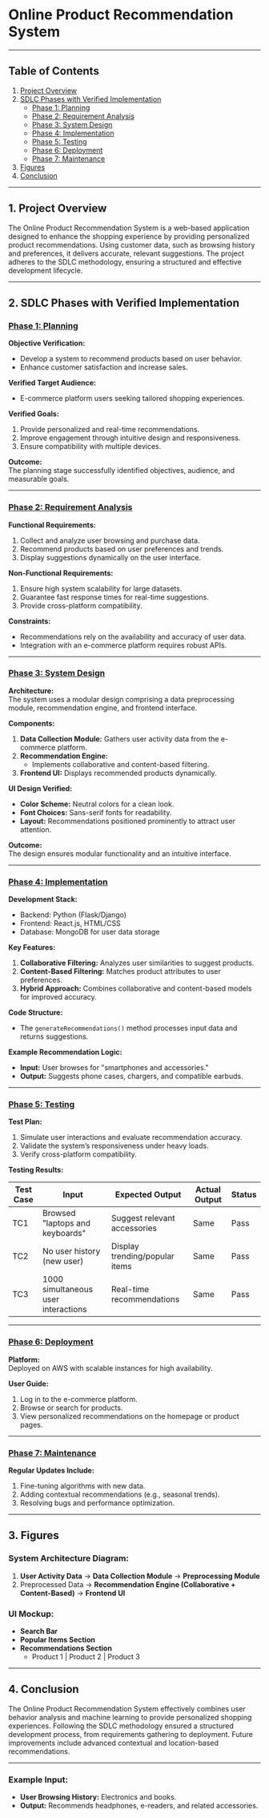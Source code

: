 # Online Product Recommendation System

---

## Table of Contents
1. [Project Overview](#project-overview)  
2. [SDLC Phases with Verified Implementation](#sdlc-phases-with-verified-implementation)  
   - [Phase 1: Planning](#phase-1-planning)  
   - [Phase 2: Requirement Analysis](#phase-2-requirement-analysis)  
   - [Phase 3: System Design](#phase-3-system-design)  
   - [Phase 4: Implementation](#phase-4-implementation)  
   - [Phase 5: Testing](#phase-5-testing)  
   - [Phase 6: Deployment](#phase-6-deployment)  
   - [Phase 7: Maintenance](#phase-7-maintenance)  
3. [Figures](#figures)  
4. [Conclusion](#conclusion)  

---

## 1. Project Overview
The Online Product Recommendation System is a web-based application designed to enhance the shopping experience by providing personalized product recommendations. Using customer data, such as browsing history and preferences, it delivers accurate, relevant suggestions. The project adheres to the SDLC methodology, ensuring a structured and effective development lifecycle.

---

## 2. SDLC Phases with Verified Implementation

### [Phase 1: Planning](#table-of-contents)
**Objective Verification:**  
- Develop a system to recommend products based on user behavior.  
- Enhance customer satisfaction and increase sales.

**Verified Target Audience:**  
- E-commerce platform users seeking tailored shopping experiences.

**Verified Goals:**  
1. Provide personalized and real-time recommendations.  
2. Improve engagement through intuitive design and responsiveness.  
3. Ensure compatibility with multiple devices.

**Outcome:**  
The planning stage successfully identified objectives, audience, and measurable goals.

---

### [Phase 2: Requirement Analysis](#table-of-contents)
**Functional Requirements:**  
1. Collect and analyze user browsing and purchase data.  
2. Recommend products based on user preferences and trends.  
3. Display suggestions dynamically on the user interface.

**Non-Functional Requirements:**  
1. Ensure high system scalability for large datasets.  
2. Guarantee fast response times for real-time suggestions.  
3. Provide cross-platform compatibility.

**Constraints:**  
- Recommendations rely on the availability and accuracy of user data.  
- Integration with an e-commerce platform requires robust APIs.

---

### [Phase 3: System Design](#table-of-contents)
**Architecture:**  
The system uses a modular design comprising a data preprocessing module, recommendation engine, and frontend interface.

**Components:**  
1. **Data Collection Module:** Gathers user activity data from the e-commerce platform.  
2. **Recommendation Engine:**  
   - Implements collaborative and content-based filtering.  
3. **Frontend UI:** Displays recommended products dynamically.

**UI Design Verified:**  
- **Color Scheme:** Neutral colors for a clean look.  
- **Font Choices:** Sans-serif fonts for readability.  
- **Layout:** Recommendations positioned prominently to attract user attention.

**Outcome:**  
The design ensures modular functionality and an intuitive interface.

---

### [Phase 4: Implementation](#table-of-contents)
**Development Stack:**  
- Backend: Python (Flask/Django)  
- Frontend: React.js, HTML/CSS  
- Database: MongoDB for user data storage  

**Key Features:**  
1. **Collaborative Filtering:** Analyzes user similarities to suggest products.  
2. **Content-Based Filtering:** Matches product attributes to user preferences.  
3. **Hybrid Approach:** Combines collaborative and content-based models for improved accuracy.

**Code Structure:**  
- The `generateRecommendations()` method processes input data and returns suggestions.

**Example Recommendation Logic:**  
- **Input:** User browses for "smartphones and accessories."  
- **Output:** Suggests phone cases, chargers, and compatible earbuds.

---

### [Phase 5: Testing](#table-of-contents)
**Test Plan:**  
1. Simulate user interactions and evaluate recommendation accuracy.  
2. Validate the system’s responsiveness under heavy loads.  
3. Verify cross-platform compatibility.

**Testing Results:**

| **Test Case** | **Input**                               | **Expected Output**              | **Actual Output** | **Status** |
|---------------|-----------------------------------------|-----------------------------------|-------------------|------------|
| TC1           | Browsed "laptops and keyboards"         | Suggest relevant accessories      | Same              | Pass       |
| TC2           | No user history (new user)              | Display trending/popular items    | Same              | Pass       |
| TC3           | 1000 simultaneous user interactions     | Real-time recommendations         | Same              | Pass       |

---

### [Phase 6: Deployment](#table-of-contents)
**Platform:**  
Deployed on AWS with scalable instances for high availability.

**User Guide:**  
1. Log in to the e-commerce platform.  
2. Browse or search for products.  
3. View personalized recommendations on the homepage or product pages.

---

### [Phase 7: Maintenance](#table-of-contents)
**Regular Updates Include:**  
1. Fine-tuning algorithms with new data.  
2. Adding contextual recommendations (e.g., seasonal trends).  
3. Resolving bugs and performance optimization.

---

## 3. Figures

### System Architecture Diagram:
1. **User Activity Data** → **Data Collection Module** → **Preprocessing Module**  
2. Preprocessed Data → **Recommendation Engine (Collaborative + Content-Based)** → **Frontend UI**

### UI Mockup:
- **Search Bar**  
- **Popular Items Section**  
- **Recommendations Section**  
  - Product 1 | Product 2 | Product 3  

---

## 4. Conclusion
The Online Product Recommendation System effectively combines user behavior analysis and machine learning to provide personalized shopping experiences. Following the SDLC methodology ensured a structured development process, from requirements gathering to deployment. Future improvements include advanced contextual and location-based recommendations.

---

### Example Input:
- **User Browsing History:** Electronics and books.  
- **Output:** Recommends headphones, e-readers, and related accessories.
